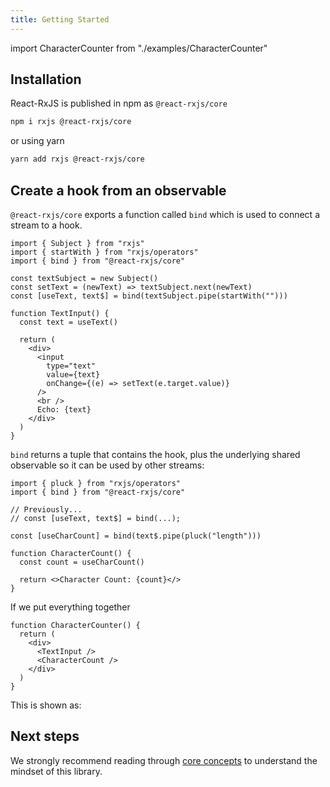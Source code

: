 ```yaml
---
title: Getting Started
---
```


import CharacterCounter from "./examples/CharacterCounter"

## Installation

React-RxJS is published in npm as `@react-rxjs/core`

```sh
npm i rxjs @react-rxjs/core
```

or using yarn

```sh
yarn add rxjs @react-rxjs/core
```

## Create a hook from an observable

`@react-rxjs/core` exports a function called `bind` which is used to connect a stream to a hook.

```tsx
import { Subject } from "rxjs"
import { startWith } from "rxjs/operators"
import { bind } from "@react-rxjs/core"

const textSubject = new Subject()
const setText = (newText) => textSubject.next(newText)
const [useText, text$] = bind(textSubject.pipe(startWith("")))

function TextInput() {
  const text = useText()

  return (
    <div>
      <input
        type="text"
        value={text}
        onChange={(e) => setText(e.target.value)}
      />
      <br />
      Echo: {text}
    </div>
  )
}
```

`bind` returns a tuple that contains the hook, plus the underlying shared observable so it can be used by other streams:

```tsx
import { pluck } from "rxjs/operators"
import { bind } from "@react-rxjs/core"

// Previously...
// const [useText, text$] = bind(...);

const [useCharCount] = bind(text$.pipe(pluck("length")))

function CharacterCount() {
  const count = useCharCount()

  return <>Character Count: {count}</>
}
```

If we put everything together

```tsx
function CharacterCounter() {
  return (
    <div>
      <TextInput />
      <CharacterCount />
    </div>
  )
}
```

This is shown as:

<CharacterCounter />

## Next steps

We strongly recommend reading through [core concepts](core-concepts.md) to
understand the mindset of this library.
